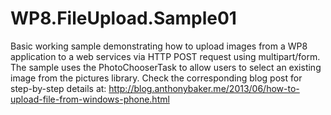 WP8.FileUpload.Sample01
=======================

Basic working sample demonstrating how to upload images from a WP8 application to a web services via HTTP POST request using multipart/form. The sample uses the PhotoChooserTask to allow users to select an existing image from the pictures library. Check the corresponding blog post for step-by-step details at: http://blog.anthonybaker.me/2013/06/how-to-upload-file-from-windows-phone.html
